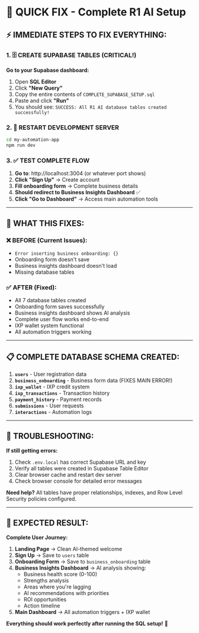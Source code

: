 # 🚀 QUICK FIX - Complete R1 AI Setup

## ⚡ IMMEDIATE STEPS TO FIX EVERYTHING:

### 1. 🗄️ CREATE SUPABASE TABLES (CRITICAL!)

**Go to your Supabase dashboard:**
1. Open **SQL Editor**
2. Click **"New Query"**
3. Copy the entire contents of `COMPLETE_SUPABASE_SETUP.sql` 
4. Paste and click **"Run"**
5. You should see: `SUCCESS: All R1 AI database tables created successfully!`

### 2. 🔄 RESTART DEVELOPMENT SERVER

```bash
cd my-automation-app
npm run dev
```

### 3. ✅ TEST COMPLETE FLOW

1. **Go to**: http://localhost:3004 (or whatever port shows)
2. **Click "Sign Up"** → Create account
3. **Fill onboarding form** → Complete business details
4. **Should redirect to Business Insights Dashboard** ✅
5. **Click "Go to Dashboard"** → Access main automation tools

---

## 🎯 WHAT THIS FIXES:

### ❌ BEFORE (Current Issues):
- `Error inserting business onboarding: {}` 
- Onboarding form doesn't save
- Business insights dashboard doesn't load
- Missing database tables

### ✅ AFTER (Fixed):
- All 7 database tables created
- Onboarding form saves successfully  
- Business insights dashboard shows AI analysis
- Complete user flow works end-to-end
- IXP wallet system functional
- All automation triggers working

---

## 📋 COMPLETE DATABASE SCHEMA CREATED:

1. **`users`** - User registration data
2. **`business_onboarding`** - Business form data (FIXES MAIN ERROR!)
3. **`ixp_wallet`** - IXP credit system
4. **`ixp_transactions`** - Transaction history
5. **`payment_history`** - Payment records
6. **`submissions`** - User requests
7. **`interactions`** - Automation logs

---

## 🔧 TROUBLESHOOTING:

**If still getting errors:**
1. Check `.env.local` has correct Supabase URL and key
2. Verify all tables were created in Supabase Table Editor
3. Clear browser cache and restart dev server
4. Check browser console for detailed error messages

**Need help?** All tables have proper relationships, indexes, and Row Level Security policies configured.

---

## 🎉 EXPECTED RESULT:

**Complete User Journey:**
1. **Landing Page** → Clean AI-themed welcome
2. **Sign Up** → Save to `users` table
3. **Onboarding Form** → Save to `business_onboarding` table
4. **Business Insights Dashboard** → AI analysis showing:
   - Business health score (0-100)
   - Strengths analysis
   - Areas where you're lagging
   - AI recommendations with priorities
   - ROI opportunities
   - Action timeline
5. **Main Dashboard** → All automation triggers + IXP wallet

**Everything should work perfectly after running the SQL setup!** 🚀
